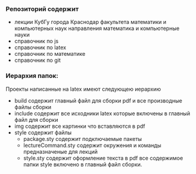 ### Репозиторий содержит
* лекции КубГу города Краснодар факультета математики и компьютерных наук направления математика и компьютерные науки
* справочник по js
* справочник по latex
* справочник по математике
* справочник по git

### Иерархия папок:
Проекты написанные на latex имеют следующею иерархию
* build содержит главный файл для сборки pdf и все производные файлы сборки
* include содержит все исходники latex которые включены в главный файл для сборки
* img содержит все картинки что вставляются в pdf
* style содержит файлы
	* package.sty содержит подключаемые пакеты
	* lectureCommand.sty содержит окружения и команды предназначеные для лекций
	* style.sty содержит оформление текста в pdf
	все содержимое папки style включено в главный файл сборки.